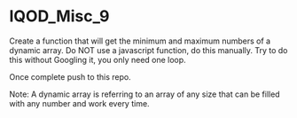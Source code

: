 # IQOD_Misc_9

Create a function that will get the minimum and maximum numbers of a dynamic array. Do NOT use a javascript function, do this manually. Try to do this without Googling it, you only need one loop.

Once complete push to this repo.

Note:
A dynamic array is referring to an array of any size that can be filled with any number and work every time.
